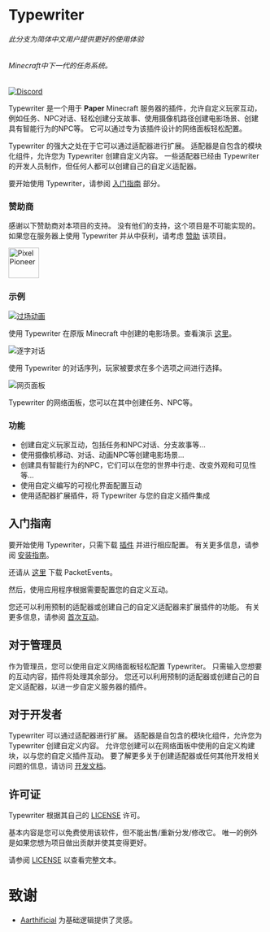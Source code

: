 # Typewriter

###### 此分支为简体中文用户提供更好的使用体验
###### Minecraft中下一代的任务系统。

[![Discord](https://img.shields.io/discord/1054708062520360960?label=discord&logo=discord&logoColor=white)](https://discord.gg/HtbKyuDDBw)

Typewriter 是一个用于 **Paper** Minecraft 服务器的插件，允许自定义玩家互动，例如任务、NPC对话、轻松创建分支故事、使用摄像机路径创建电影场景、创建具有智能行为的NPC等。
它可以通过专为该插件设计的网络面板轻松配置。

Typewriter 的强大之处在于它可以通过适配器进行扩展。
适配器是自包含的模块化组件，允许您为 Typewriter 创建自定义内容。
一些适配器已经由 Typewriter 的开发人员制作，但任何人都可以创建自己的自定义适配器。

要开始使用 Typewriter，请参阅 [入门指南](#getting-started) 部分。

### 赞助商

感谢以下赞助商对本项目的支持。
没有他们的支持，这个项目是不可能实现的。
如果您在服务器上使用 Typewriter 并从中获利，请考虑 [赞助](https://github.com/sponsors/gabber235) 该项目。

<!-- sponsors --><a href="https://github.com/PixellPioneer"><img src="https://github.com/PixellPioneer.png" width="60px" alt="PixelPioneer" /></a><!-- sponsors -->

### 示例

[![过场动画](https://raw.githubusercontent.com/gabber235/TypeWriter/develop/readme/cinematic.gif)](https://youtu.be/1pGBtJleEuQ)

使用 Typewriter 在原版 Minecraft 中创建的电影场景。查看演示 [这里](https://youtu.be/1pGBtJleEuQ)。

![逐字对话](https://raw.githubusercontent.com/gabber235/TypeWriter/develop/readme/chat-messages.gif)

使用 Typewriter 的对话序列，玩家被要求在多个选项之间进行选择。

![网页面板](https://raw.githubusercontent.com/gabber235/TypeWriter/develop/readme/typewrite-interface-demo.png)

Typewriter 的网络面板，您可以在其中创建任务、NPC等。

### 功能

- 创建自定义玩家互动，包括任务和NPC对话、分支故事等...
- 使用摄像机移动、对话、动画NPC等创建电影场景...
- 创建具有智能行为的NPC，它们可以在您的世界中行走、改变外观和可见性等...
- 使用自定义编写的可视化界面配置互动
- 使用适配器扩展插件，将 Typewriter 与您的自定义插件集成

## 入门指南

要开始使用 Typewriter，只需下载 [插件](https://modrinth.com/plugin/typewriter/versions) 并进行相应配置。
有关更多信息，请参阅 [安装指南](https://docs.typewritermc.com/docs/installation-guide)。

还请从 [这里](https://modrinth.com/plugin/packetevents/versions?l=paper) 下载 PacketEvents。

然后，使用应用程序根据需要配置您的自定义互动。

您还可以利用预制的适配器或创建自己的自定义适配器来扩展插件的功能。
有关更多信息，请参阅 [首次互动](https://docs.typewritermc.com/docs/first-interaction)。

## 对于管理员

作为管理员，您可以使用自定义网络面板轻松配置 Typewriter。
只需输入您想要的互动内容，插件将处理其余部分。
您还可以利用预制的适配器或创建自己的自定义适配器，以进一步自定义服务器的插件。

## 对于开发者

Typewriter 可以通过适配器进行扩展。
适配器是自包含的模块化组件，允许您为 Typewriter 创建自定义内容。
允许您创建可以在网络面板中使用的自定义构建块，以与您的自定义插件互动。
要了解更多关于创建适配器或任何其他开发相关问题的信息，请访问 [开发文档](https://docs.typewritermc.com/develop)。

## 许可证
Typewriter 根据其自己的 [LICENSE](LICENSE) 许可。

基本内容是您可以免费使用该软件，但不能出售/重新分发/修改它。
唯一的例外是如果您想为项目做出贡献并使其变得更好。

请参阅 [LICENSE](LICENSE) 以查看完整文本。

# 致谢

- [Aarthificial](https://www.youtube.com/@aarthificial) 为基础逻辑提供了灵感。